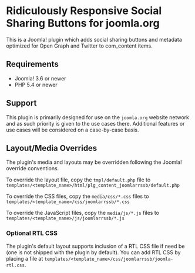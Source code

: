 # Ridiculously Responsive Social Sharing Buttons for joomla.org

This is a Joomla! plugin which adds social sharing buttons and metadata optimized for Open Graph and Twitter to com_content items.

## Requirements

* Joomla! 3.6 or newer
* PHP 5.4 or newer

## Support

This plugin is primarily designed for use on the `joomla.org` website network and as such priority is given to the use cases there.  Additional features or use cases will be considered on a case-by-case basis.

## Layout/Media Overrides

The plugin's media and layouts may be overridden following the Joomla! override conventions.

To override the layout file, copy the `tmpl/default.php` file to `templates/<template_name>/html/plg_content_joomlarrssb/default.php`

To override the CSS files, copy the `media/css/*.css` files to `templates/<template_name>/css/joomlarrssb/*.css`

To override the JavaScript files, copy the `media/js/*.js` files to `templates/<template_name>/js/joomlarrssb/*.js`

### Optional RTL CSS

The plugin's default layout supports inclusion of a RTL CSS file if need be (one is not shipped with the plugin by default).  You can add RTL CSS by placing a file at `templates/<template_name>/css/joomlarrssb/joomla-rtl.css`.
